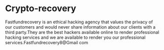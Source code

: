 # Crypto-recovery
Fastfundrecovery is an ethical hacking agency that values the privacy of our customers and would never share information about our clients with a third party.They are the best hackers available online to render professional hacking services and we are available to render you our professional services.Fastfundrecovery8@Gmail com
